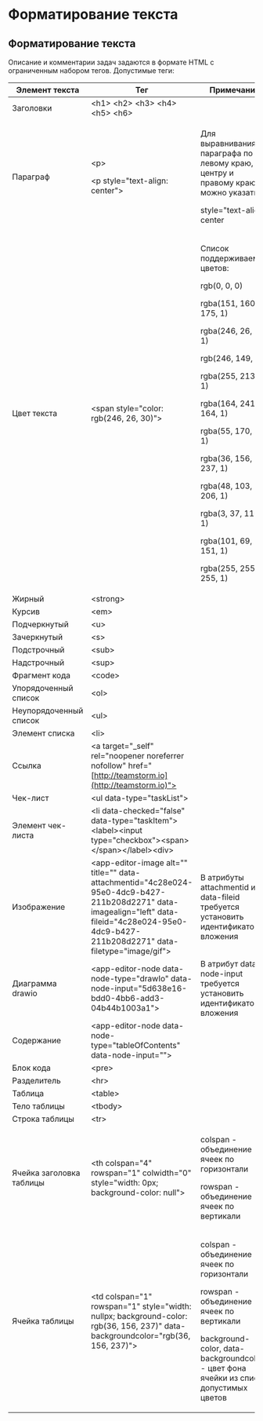 # Форматирование текста

## Форматирование текста <a href="#headingdb662400-8e58-49be-81ec-b582c37b2523" id="headingdb662400-8e58-49be-81ec-b582c37b2523"></a>

Описание и комментарии задач задаются в формате HTML с ограниченным набором тегов. Допустимые теги:

| **Элемент текста**       | **Тег**                                                                                                                                                                                          | **Примечание**                                                                                                                                                                                                                                                                                                                                                        |
| ------------------------ | ------------------------------------------------------------------------------------------------------------------------------------------------------------------------------------------------ | --------------------------------------------------------------------------------------------------------------------------------------------------------------------------------------------------------------------------------------------------------------------------------------------------------------------------------------------------------------------- |
| Заголовки                | \<h1> \<h2> \<h3> \<h4> \<h5> \<h6>                                                                                                                                                              |                                                                                                                                                                                                                                                                                                                                                                       |
| Параграф                 | <p>&#x3C;p></p><p>&#x3C;p style="text-align: center"></p>                                                                                                                                        | <p>Для выравнивания параграфа по левому краю, центру и правому краю можно указать:</p><p>style="text-align: center|left|right"</p>                                                                                                                                                                                                                                    |
| Цвет текста              | \<span style="color: rgb(246, 26, 30)">                                                                                                                                                          | <p>Список поддерживаемых цветов:</p><p>rgb(0, 0, 0)</p><p>rgba(151, 160, 175, 1)</p><p>rgba(246, 26, 30, 1)</p><p>rgb(246, 149, 30)</p><p>rgba(255, 213, 8, 1)</p><p>rgba(164, 241, 164, 1)</p><p>rgba(55, 170, 87, 1)</p><p>rgba(36, 156, 237, 1)</p><p>rgba(48, 103, 206, 1)</p><p>rgba(3, 37, 116, 1)</p><p>rgba(101, 69, 151, 1)</p><p>rgba(255, 255, 255, 1)</p> |
| Жирный                   | \<strong>                                                                                                                                                                                        |                                                                                                                                                                                                                                                                                                                                                                       |
| Курсив                   | \<em>                                                                                                                                                                                            |                                                                                                                                                                                                                                                                                                                                                                       |
| Подчеркнутый             | \<u>                                                                                                                                                                                             |                                                                                                                                                                                                                                                                                                                                                                       |
| Зачеркнутый              | \<s>                                                                                                                                                                                             |                                                                                                                                                                                                                                                                                                                                                                       |
| Подстрочный              | \<sub>                                                                                                                                                                                           |                                                                                                                                                                                                                                                                                                                                                                       |
| Надстрочный              | \<sup>                                                                                                                                                                                           |                                                                                                                                                                                                                                                                                                                                                                       |
| Фрагмент кода            | \<code>                                                                                                                                                                                          |                                                                                                                                                                                                                                                                                                                                                                       |
| Упорядоченный список     | \<ol>                                                                                                                                                                                            |                                                                                                                                                                                                                                                                                                                                                                       |
| Неупорядоченный список   | \<ul>                                                                                                                                                                                            |                                                                                                                                                                                                                                                                                                                                                                       |
| Элемент списка           | \<li>                                                                                                                                                                                            |                                                                                                                                                                                                                                                                                                                                                                       |
| Ссылка                   | \<a target="\_self" rel="noopener noreferrer nofollow" href="[http://teamstorm.io](http://teamstorm.io)">                                                                                        |                                                                                                                                                                                                                                                                                                                                                                       |
| Чек-лист                 | \<ul data-type="taskList">                                                                                                                                                                       |                                                                                                                                                                                                                                                                                                                                                                       |
| Элемент чек-листа        | \<li data-checked="false" data-type="taskItem">\<label>\<input type="checkbox">\<span>\</span>\</label>\<div>                                                                                    |                                                                                                                                                                                                                                                                                                                                                                       |
| Изображение              | \<app-editor-image alt="" title="" data-attachmentid="4c28e024-95e0-4dc9-b427-211b208d2271" data-imagealign="left" data-fileid="4c28e024-95e0-4dc9-b427-211b208d2271" data-filetype="image/gif"> | В атрибуты attachmentid и data-fileid требуется установить идентификатор вложения                                                                                                                                                                                                                                                                                     |
| Диаграмма drawio         | \<app-editor-node data-node-type="drawIo" data-node-input="5d638e16-bdd0-4bb6-add3-04b44b1003a1">                                                                                                | В атрибут data-node-input требуется установить идентификатор вложения                                                                                                                                                                                                                                                                                                 |
| Содержание               | \<app-editor-node data-node-type="tableOfContents" data-node-input="">                                                                                                                           |                                                                                                                                                                                                                                                                                                                                                                       |
| Блок кода                | \<pre>                                                                                                                                                                                           |                                                                                                                                                                                                                                                                                                                                                                       |
| Разделитель              | \<hr>                                                                                                                                                                                            |                                                                                                                                                                                                                                                                                                                                                                       |
| Таблица                  | \<table>                                                                                                                                                                                         |                                                                                                                                                                                                                                                                                                                                                                       |
| Тело таблицы             | \<tbody>                                                                                                                                                                                         |                                                                                                                                                                                                                                                                                                                                                                       |
| Строка таблицы           | \<tr>                                                                                                                                                                                            |                                                                                                                                                                                                                                                                                                                                                                       |
| Ячейка заголовка таблицы | \<th colspan="4" rowspan="1" colwidth="0" style="width: 0px; background-color: null">                                                                                                            | <p>colspan - объединение ячеек по горизонтали</p><p>rowspan - объединение ячеек по вертикали</p>                                                                                                                                                                                                                                                                      |
| Ячейка таблицы           | \<td colspan="1" rowspan="1" style="width: nullpx; background-color: rgb(36, 156, 237)" data-backgroundcolor="rgb(36, 156, 237)">                                                                | <p>colspan - объединение ячеек по горизонтали</p><p>rowspan - объединение ячеек по вертикали</p><p>background-color, data-backgroundcolor - цвет фона ячейки из списка допустимых цветов</p>                                                                                                                                                                          |
